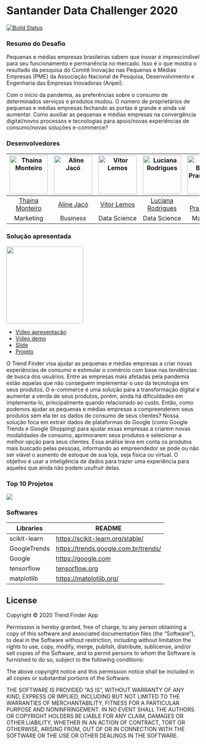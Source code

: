 
<h1 class="code-line" data-line-start=0 data-line-end=1 ><a id="Santander_Data_Challenger_2020_0"></a>Santander Data Challenger 2020</h1>
<p class="has-line-data" data-line-start="2" data-line-end="3"><a href="https://travis-ci.org/joemccann/dillinger"><img src="https://travis-ci.org/joemccann/dillinger.svg?branch=master" alt="Build Status"></a></p>


<h3 class="code-line" data-line-start=9 data-line-end=10 ><a id="Resumo_do_Desafio_9"></a>Resumo do Desafio</h3>
<p class="has-line-data" data-line-start="11" data-line-end="12">Pequenas e médias empresas brasileiras sabem que inovar é imprescindível para seu funcionamento e permanência no mercado. Isso é o que mostra o resultado da pesquisa do Comitê Inovação nas Pequenas e Médias Empresas (PME) da Associação Nacional de Pesquisa, Desenvolvimento e Engenharia das Empresas Inovadoras (Anpei).</p>
<p class="has-line-data" data-line-start="13" data-line-end="14">Com o início da pandemia, as preferências sobre o consumo de determinados serviços e produtos mudou. O número de proprietários de pequenas e médias empresas fechando as portas é grande e ainda vai aumentar. Como auxiliar as pequenas e médias empresas na convergência digital/novos processos e tecnologias para apoio/novas experiências de consumo/novas soluções e-commerce?</p>


<h3 class="code-line" data-line-start=3 data-line-end=4 ><a id="Desenvolvedores_3"></a>Desenvolvedores</h3>

| [<img alt="Thaina Monteiro" src="https://octodex.github.com/images/femalecodertocat.png" width="100">](https://www.linkedin.com/in/thaina-monteiro/) | [<img alt="Aline Jacó" src="https://octodex.github.com/images/octdrey-catburn.jpg" width="100">](https://www.linkedin.com/in/aline-jac%C3%B3-23476a76/) | [<img alt="Vitor Lemos" src="https://octodex.github.com/images/inspectocat.jpg" width="100">](https://www.linkedin.com/in/vitorgamalemos/) | [<img alt="Luciana Rodrigues" src="https://octodex.github.com/images/labtocat.png" width="100">](https://www.linkedin.com/in/luciana-rodrigues-a8451aa3/) | [<img alt="Ana Beatriz Pranskunas" src="https://octodex.github.com/images/codercat.jpg" width="100">](https://www.linkedin.com/in/ana-beatriz-pranskunas-292585101/)
|:--------------------------------------------------:|:--------------------------------------------------:|:--------------------------------------------------:|:--------------------------------------------------:|:--------------------------------------------------:|
| [Thaina Monteiro](https://www.linkedin.com/in/thaina-monteiro/) | [Aline Jacó](https://www.linkedin.com/in/aline-jac%C3%B3-23476a76/) | [Vítor Lemos](https://www.linkedin.com/in/vitorgamalemos/) | [Luciana Rodrigues](https://www.linkedin.com/in/luciana-rodrigues-a8451aa3/)| [Ana Pranskunas](https://www.linkedin.com/in/ana-beatriz-pranskunas-292585101/)
| Marketing | Business | Data Science | Data Science | Marketing

<h3 class="code-line" data-line-start=30 data-line-end=31 >Solução apresentada</h3>

<img src="https://github.com/vitorglemos/santander-data-challenger/blob/master/client_img/LOGO.png" width="200" align="center"/>

- [Video apresentação](https://www.youtube.com/watch?v=KPLD8BvyFYE&feature=youtu.be)
- [Video demo](https://www.youtube.com/watch?v=F27mMhvkun4&feature=youtu.be)
- [Slide](https://github.com/vitorglemos/hackathon_santander_data_challenge/blob/master/TrendFinder%20(1).pdf)
- [Projeto](https://github.com/vitorglemos/hackathon_santander_data_challenge/blob/master/Data_Challenge_2020.ipynb)

<p class="has-line-data" data-line-start="32" data-line-end="33">O Trend Finder visa ajudar as pequenas e médias empresas a criar novas experiências de consumo e estimular o comércio com base nas tendências de busca dos usuários. Entre as empresas mais afetadas pela pandemia estão aquelas que não conseguem implementar o uso da tecnologia em seus produtos. O e-commerce é uma solução para a transformação digital e aumentar a venda de seus produtos, porém, ainda há dificuldades em implementa-lo, principalmente quando relacionado ao custo. Então, como podemos ajudar as pequenas e médias empresas a compreenderem seus produtos sem ela ter os dados de consumo de seus clientes? Nossa solução foca em extrair dados de plataformas do Google (como Google Trends e Google Shopping) para ajudar essas empresas a criarem novas modalidades de consumo, aprimorarem seus produtos e selecionar a melhor opção para seus clientes. Essa análise leva em conta os produtos mais buscado pelas pessoas, informando ao empreendedor se pode ou não ser viável o aumento de estoque de sua loja, seja física ou virtual. O objetivo é usar a inteligência de dados para trazer uma experiência para aqueles que ainda não podem usufruir delas.</p>

<h3 class="code-line" data-line-start=35 data-line-end=36 ><a id="Softwares_36"></a>Top 10 Projetos </h3>
<img src="https://github.com/vitorglemos/santander-data-challenger/blob/master/client_img/rank.png" align="center"/>

<h3 class="code-line" data-line-start=35 data-line-end=36 ><a id="Softwares_35"></a>Softwares</h3>
<table class="table table-striped table-bordered">
<thead>
<tr>
<th>Libraries</th>
<th>README</th>
</tr>
</thead>
<tbody>
<tr>
<td>scikit-learn</td>
<td><a href="https://scikit-learn.org/stable/">https://scikit-learn.org/stable/</a></td>
</tr>
<tr>
<td>GoogleTrends</td>
<td><a href="https://trends.google.com.br/trends/">https://trends.google.com.br/trends/</a></td>
</tr>
<tr>
<td>Google</td>
<td><a href="https://google.com">https://google.com</a></td>
</tr>
<tr>
<td>tensorflow</td>
<td><a href="https://tensorflow.org">tensorflow.org</a></td>
</tr>
<tr>
<td>matplotlib</td>
<td><a href="https://matplotlib.org/">https://matplotlib.org/</a></td>
</tr>
</tbody>
</table>
<h2 class="code-line" data-line-start=45 data-line-end=47 ><a id="License_45"></a>License</h2>
<p class="has-line-data" data-line-start="47" data-line-end="48">Copyright © 2020 Trend Finder App</p>
<p class="has-line-data" data-line-start="49" data-line-end="50">Permission is hereby granted, free of charge, to any person obtaining a copy of this software and associated documentation files (the “Software”), to deal in the Software without restriction, including without limitation the rights to use, copy, modify, merge, publish, distribute, sublicense, and/or sell copies of the Software, and to permit persons to whom the Software is furnished to do so, subject to the following conditions:</p>
<p class="has-line-data" data-line-start="51" data-line-end="52">The above copyright notice and this permission notice shall be included in all copies or substantial portions of the Software.</p>
<p class="has-line-data" data-line-start="53" data-line-end="54">THE SOFTWARE IS PROVIDED “AS IS”, WITHOUT WARRANTY OF ANY KIND, EXPRESS OR IMPLIED, INCLUDING BUT NOT LIMITED TO THE WARRANTIES OF MERCHANTABILITY, FITNESS FOR A PARTICULAR PURPOSE AND NONINFRINGEMENT. IN NO EVENT SHALL THE AUTHORS OR COPYRIGHT HOLDERS BE LIABLE FOR ANY CLAIM, DAMAGES OR OTHER LIABILITY, WHETHER IN AN ACTION OF CONTRACT, TORT OR OTHERWISE, ARISING FROM, OUT OF OR IN CONNECTION WITH THE SOFTWARE OR THE USE OR OTHER DEALINGS IN THE SOFTWARE.</p>
